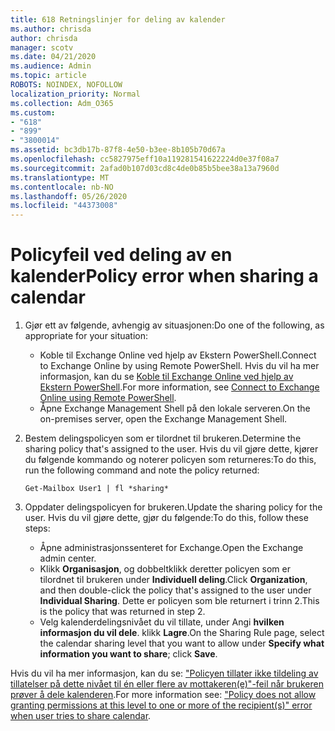 ```yaml
---
title: 618 Retningslinjer for deling av kalender
ms.author: chrisda
author: chrisda
manager: scotv
ms.date: 04/21/2020
ms.audience: Admin
ms.topic: article
ROBOTS: NOINDEX, NOFOLLOW
localization_priority: Normal
ms.collection: Adm_O365
ms.custom:
- "618"
- "899"
- "3800014"
ms.assetid: bc3db17b-87f8-4e50-b3ee-8b105b70d67a
ms.openlocfilehash: cc5827975eff10a119281541622224d0e37f08a7
ms.sourcegitcommit: 2afad0b107d03cd8c4de0b85b5bee38a13a7960d
ms.translationtype: MT
ms.contentlocale: nb-NO
ms.lasthandoff: 05/26/2020
ms.locfileid: "44373008"
---
```

# <a name="policy-error-when-sharing-a-calendar"></a><span data-ttu-id="31638-102">Policyfeil ved deling av en kalender</span><span class="sxs-lookup"><span data-stu-id="31638-102">Policy error when sharing a calendar</span></span>

1. <span data-ttu-id="31638-103">Gjør ett av følgende, avhengig av situasjonen:</span><span class="sxs-lookup"><span data-stu-id="31638-103">Do one of the following, as appropriate for your situation:</span></span>
    - <span data-ttu-id="31638-104">Koble til Exchange Online ved hjelp av Ekstern PowerShell.</span><span class="sxs-lookup"><span data-stu-id="31638-104">Connect to Exchange Online by using Remote PowerShell.</span></span> <span data-ttu-id="31638-105">Hvis du vil ha mer informasjon, kan du se [Koble til Exchange Online ved hjelp av Ekstern PowerShell](https://technet.microsoft.com/library/jj984289%28v=exchg.160%29.aspx).</span><span class="sxs-lookup"><span data-stu-id="31638-105">For more information, see [Connect to Exchange Online using Remote PowerShell](https://technet.microsoft.com/library/jj984289%28v=exchg.160%29.aspx).</span></span>
    - <span data-ttu-id="31638-106">Åpne Exchange Management Shell på den lokale serveren.</span><span class="sxs-lookup"><span data-stu-id="31638-106">On the on-premises server, open the Exchange Management Shell.</span></span>
2. <span data-ttu-id="31638-107">Bestem delingspolicyen som er tilordnet til brukeren.</span><span class="sxs-lookup"><span data-stu-id="31638-107">Determine the sharing policy that's assigned to the user.</span></span> <span data-ttu-id="31638-108">Hvis du vil gjøre dette, kjører du følgende kommando og noterer policyen som returneres:</span><span class="sxs-lookup"><span data-stu-id="31638-108">To do this, run the following command and note the policy returned:</span></span>

    `
    Get-Mailbox User1 | fl *sharing*
    `

3. <span data-ttu-id="31638-109">Oppdater delingspolicyen for brukeren.</span><span class="sxs-lookup"><span data-stu-id="31638-109">Update the sharing policy for the user.</span></span> <span data-ttu-id="31638-110">Hvis du vil gjøre dette, gjør du følgende:</span><span class="sxs-lookup"><span data-stu-id="31638-110">To do this, follow these steps:</span></span>
    - <span data-ttu-id="31638-111">Åpne administrasjonssenteret for Exchange.</span><span class="sxs-lookup"><span data-stu-id="31638-111">Open the Exchange admin center.</span></span>
    - <span data-ttu-id="31638-112">Klikk **Organisasjon**, og dobbeltklikk deretter policyen som er tilordnet til brukeren under **Individuell deling**.</span><span class="sxs-lookup"><span data-stu-id="31638-112">Click **Organization**, and then double-click the policy that's assigned to the user under **Individual Sharing**.</span></span> <span data-ttu-id="31638-113">Dette er policyen som ble returnert i trinn 2.</span><span class="sxs-lookup"><span data-stu-id="31638-113">This is the policy that was returned in step 2.</span></span>
    - <span data-ttu-id="31638-114">Velg kalenderdelingsnivået du vil tillate, under Angi **hvilken informasjon du vil dele**. klikk **Lagre**.</span><span class="sxs-lookup"><span data-stu-id="31638-114">On the Sharing Rule page, select the calendar sharing level that you want to allow under **Specify what information you want to share**; click **Save**.</span></span>

<span data-ttu-id="31638-115">Hvis du vil ha mer informasjon, kan du se: ["Policyen tillater ikke tildeling av tillatelser på dette nivået til én eller flere av mottakeren(e)"-feil når brukeren prøver å dele kalenderen](https://docs.microsoft.com/exchange/troubleshoot/calendar-sharing/policy-permissions-issue).</span><span class="sxs-lookup"><span data-stu-id="31638-115">For more information see: ["Policy does not allow granting permissions at this level to one or more of the recipient(s)" error when user tries to share calendar](https://docs.microsoft.com/exchange/troubleshoot/calendar-sharing/policy-permissions-issue).</span></span>
